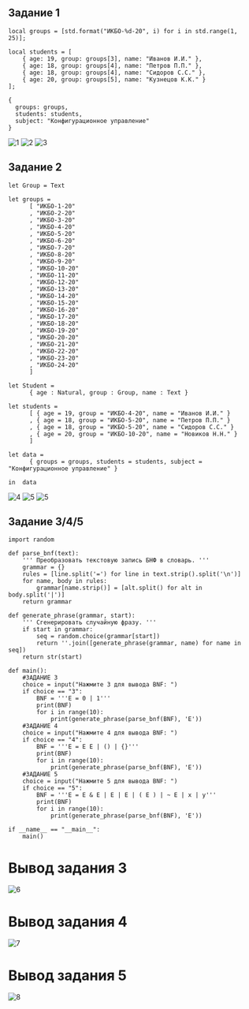
## **Задание 1**

```
local groups = [std.format("ИКБО-%d-20", i) for i in std.range(1, 25)];

local students = [
    { age: 19, group: groups[3], name: "Иванов И.И." },
    { age: 18, group: groups[4], name: "Петров П.П." },
    { age: 18, group: groups[4], name: "Сидоров С.С." },
    { age: 20, group: groups[5], name: "Кузнецов К.К." }
];

{
  groups: groups,
  students: students,
  subject: "Конфигурационное управление"
}

```
![1](https://github.com/27Marina27/Konf_ypr/blob/main/конф.управление/photo_2024-10-20_21-30-54.jpg)
![2](https://github.com/27Marina27/Konf_ypr/blob/main/%D0%BA%D0%BE%D0%BD%D1%84.%D1%83%D0%BF%D1%80%D0%B0%D0%B2%D0%BB%D0%B5%D0%BD%D0%B8%D0%B5/photo_2024-10-20_21-31-03.jpg)
![3](https://github.com/27Marina27/Konf_ypr/blob/main/%D0%BA%D0%BE%D0%BD%D1%84.%D1%83%D0%BF%D1%80%D0%B0%D0%B2%D0%BB%D0%B5%D0%BD%D0%B8%D0%B5/photo_2024-10-20_21-31-09.jpg)
## **Задание 2**
```
let Group = Text

let groups =
      [ "ИКБО-1-20"
      , "ИКБО-2-20"
      , "ИКБО-3-20"
      , "ИКБО-4-20"
      , "ИКБО-5-20"
      , "ИКБО-6-20"
      , "ИКБО-7-20"
      , "ИКБО-8-20"
      , "ИКБО-9-20"
      , "ИКБО-10-20"
      , "ИКБО-11-20"
      , "ИКБО-12-20"
      , "ИКБО-13-20"
      , "ИКБО-14-20"
      , "ИКБО-15-20"
      , "ИКБО-16-20"
      , "ИКБО-17-20"
      , "ИКБО-18-20"
      , "ИКБО-19-20"
      , "ИКБО-20-20"
      , "ИКБО-21-20"
      , "ИКБО-22-20"
      , "ИКБО-23-20"
      , "ИКБО-24-20"
      ]

let Student =
      { age : Natural, group : Group, name : Text }

let students =
      [ { age = 19, group = "ИКБО-4-20", name = "Иванов И.И." }
      , { age = 18, group = "ИКБО-5-20", name = "Петров П.П." }
      , { age = 18, group = "ИКБО-5-20", name = "Сидоров С.С." }
      , { age = 20, group = "ИКБО-10-20", name = "Новиков Н.Н." }
      ]

let data =
      { groups = groups, students = students, subject = "Конфигурационное управление" }

in  data
```
![4](https://github.com/27Marina27/Konf_ypr/blob/main/%D0%BA%D0%BE%D0%BD%D1%84.%D1%83%D0%BF%D1%80%D0%B0%D0%B2%D0%BB%D0%B5%D0%BD%D0%B8%D0%B5/photo_2024-10-20_21-31-21.jpg)
![5](https://github.com/27Marina27/Konf_ypr/blob/main/%D0%BA%D0%BE%D0%BD%D1%84.%D1%83%D0%BF%D1%80%D0%B0%D0%B2%D0%BB%D0%B5%D0%BD%D0%B8%D0%B5/photo_2024-10-20_21-31-27.jpg)
![5]()
## **Задание 3/4/5**
```
import random

def parse_bnf(text):
    ''' Преобразовать текстовую запись БНФ в словарь. '''
    grammar = {}
    rules = [line.split('=') for line in text.strip().split('\n')]
    for name, body in rules:
        grammar[name.strip()] = [alt.split() for alt in body.split('|')]
    return grammar

def generate_phrase(grammar, start):
    ''' Сгенерировать случайную фразу. '''
    if start in grammar:
        seq = random.choice(grammar[start])
        return ''.join([generate_phrase(grammar, name) for name in seq])
    return str(start)

def main():
    #ЗАДАНИЕ 3
    choice = input("Нажмите 3 для вывода BNF: ")
    if choice == "3":
        BNF = '''E = 0 | 1'''
        print(BNF)
        for i in range(10):
            print(generate_phrase(parse_bnf(BNF), 'E'))
    #ЗАДАНИЕ 4
    choice = input("Нажмите 4 для вывода BNF: ")
    if choice == "4":
        BNF = '''E = E E | () | {}'''
        print(BNF)
        for i in range(10):
            print(generate_phrase(parse_bnf(BNF), 'E'))
    #ЗАДАНИЕ 5
    choice = input("Нажмите 5 для вывода BNF: ")
    if choice == "5":
        BNF = '''E = E & E | E | E | ( E ) | ~ E | x | y'''
        print(BNF)
        for i in range(10):
            print(generate_phrase(parse_bnf(BNF), 'E'))

if __name__ == "__main__":
    main()
```
# Вывод задания 3
![6](https://github.com/27Marina27/Konf_ypr/blob/main/%D0%BA%D0%BE%D0%BD%D1%84.%D1%83%D0%BF%D1%80%D0%B0%D0%B2%D0%BB%D0%B5%D0%BD%D0%B8%D0%B5/photo_2024-10-20_21-31-32.jpg)
# Вывод задания 4
![7](https://github.com/27Marina27/Konf_ypr/blob/main/%D0%BA%D0%BE%D0%BD%D1%84.%D1%83%D0%BF%D1%80%D0%B0%D0%B2%D0%BB%D0%B5%D0%BD%D0%B8%D0%B5/photo_2024-10-20_21-31-37.jpg)
# Вывод задания 5
![8](https://github.com/27Marina27/Konf_ypr/blob/main/%D0%BA%D0%BE%D0%BD%D1%84.%D1%83%D0%BF%D1%80%D0%B0%D0%B2%D0%BB%D0%B5%D0%BD%D0%B8%D0%B5/photo_2024-10-20_21-31-42.jpg)
